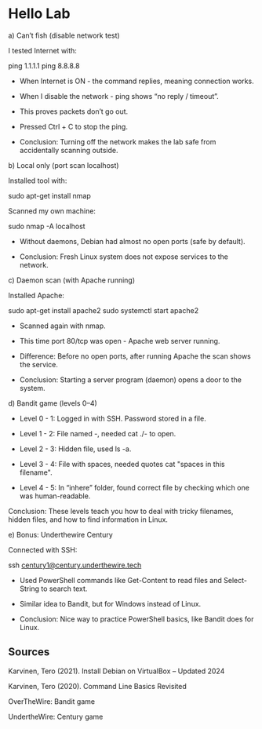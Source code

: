 # Hello Lab

a) Can’t fish (disable network test)

I tested Internet with:

ping 1.1.1.1
ping 8.8.8.8

- When Internet is ON - the command replies, meaning connection works.

- When I disable the network - ping shows “no reply / timeout”.

- This proves packets don’t go out.

- Pressed Ctrl + C to stop the ping.

- Conclusion: Turning off the network makes the lab safe from accidentally scanning outside.

b) Local only (port scan localhost)

Installed tool with:

sudo apt-get install nmap


Scanned my own machine:

sudo nmap -A localhost

- Without daemons, Debian had almost no open ports (safe by default).

- Conclusion: Fresh Linux system does not expose services to the network.

c) Daemon scan (with Apache running)

Installed Apache:

sudo apt-get install apache2
sudo systemctl start apache2

- Scanned again with nmap.

- This time port 80/tcp was open - Apache web server running.

- Difference: Before no open ports, after running Apache the scan shows the service.

- Conclusion: Starting a server program (daemon) opens a door to the system.

d) Bandit game (levels 0–4)

- Level 0 - 1: Logged in with SSH. Password stored in a file.

- Level 1 - 2: File named -, needed cat ./- to open.

- Level 2 - 3: Hidden file, used ls -a.

- Level 3 - 4: File with spaces, needed quotes cat "spaces in this filename".

- Level 4 - 5: In “inhere” folder, found correct file by checking which one was human-readable.

Conclusion: These levels teach you how to deal with tricky filenames, hidden files, and how to find information in Linux.

e) Bonus: Underthewire Century

Connected with SSH:

ssh century1@century.underthewire.tech

- Used PowerShell commands like Get-Content to read files and Select-String to search text.

- Similar idea to Bandit, but for Windows instead of Linux.

- Conclusion: Nice way to practice PowerShell basics, like Bandit does for Linux.

## Sources

Karvinen, Tero (2021). Install Debian on VirtualBox – Updated 2024

Karvinen, Tero (2020). Command Line Basics Revisited

OverTheWire: Bandit game

UndertheWire: Century game
